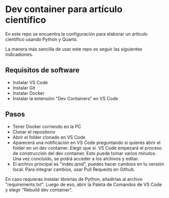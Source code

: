 # Dev container para artículo científico

En este repo se encuentra la configuración para elaborar un artículo científico usando Python y Quarto. 

La manera más sencilla de usar este repo es seguir las siguientes indicadiones.

## Requisitos de software

- Instalar VS Code
- Instalar Git
- Instalar Docker
- Instalar la extensión "Dev Containers" en VS Code

## Pasos

- Tener Docker corriendo en la PC
- Clonar el repositorio
- Abrir el folder clonado en VS Code
- Aparecerá una notificación en VS Code preguntando si quieres abrir el folder en un dev container. Elegir que sí. VS Code empezará el proceso de construcción del dev container. Esto puede tomar varios minutos. Una vez concluído, se podrá acceder a los archivos y editar.
- El archivo principal es "index.qmd", puedes hacer cambios en tu versión local. Para integrar cambios, usar Pull Requests en Github.

En caso requieras instalar librerías de Python, añadirlas al archivo "requirements.txt". Luego de eso, abrir la Paleta de Comandos de VS Code y elegir "Rebuild dev container".